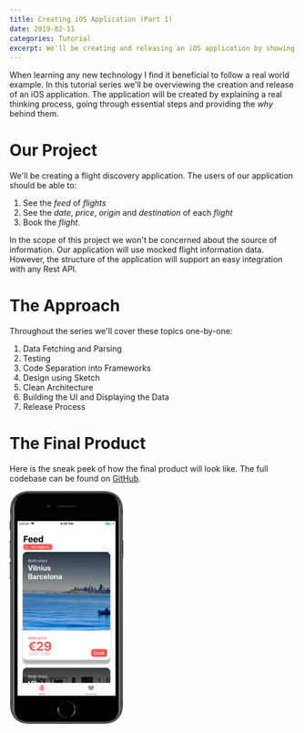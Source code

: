 ```yaml
---
title: Creating iOS Application (Part 1)
date: 2019-02-11
categories: Tutorial
excerpt: We'll be creating and releasing an iOS application by showing a real thinking process, going through essential steps and providing the motivation behind them.
---
```


When learning any new technology I find it beneficial to follow a real world example. In this tutorial series we'll be overviewing the creation and release of an iOS application. The application will be created by explaining a real thinking process, going through essential steps and providing the _why_ behind them.

# Our Project

We'll be creating a flight discovery application. The users of our application should be able to:

1. See the _feed_ of _flights_
2. See the _date_, _price_, _origin_ and _destination_ of each _flight_
3. Book the _flight_. 

In the scope of this project we won't be concerned about the source of information. Our application will use mocked flight information data. However, the structure of the application will support an easy integration with any Rest API. 

# The Approach

Throughout the series we'll cover these topics one-by-one:

1. Data Fetching and Parsing
2. Testing
3. Code Separation into Frameworks
4. Design using Sketch
5. Clean Architecture
6. Building the UI and Displaying the Data
7. Release Process

# The Final Product

Here is the sneak peek of how the final product will look like. The full codebase can be found on [GitHub](https://github.com/nitesuit/aerogami-ios).

<img src="/assets/images/aerogami-tutorial/part1/screenshot.png" alt="Application Screenshot" width="200"/>
